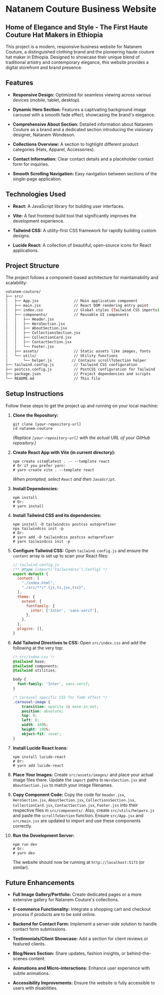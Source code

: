 # Natanem Couture Business Website

## Home of Elegance and Style - The First Haute Couture Hat Makers in Ethiopia

This project is a modern, responsive business website for Natanem Couture, a distinguished clothing brand and the pioneering haute couture hat maker in Ethiopia. Designed to showcase their unique blend of traditional artistry and contemporary elegance, this website provides a digital storefront and brand presence.

## Features

* **Responsive Design:** Optimized for seamless viewing across various devices (mobile, tablet, desktop).

* **Dynamic Hero Section:** Features a captivating background image carousel with a smooth fade effect, showcasing the brand's elegance.

* **Comprehensive About Section:** Detailed information about Natanem Couture as a brand and a dedicated section introducing the visionary designer, Natanem Wondeson.

* **Collections Overview:** A section to highlight different product categories (Hats, Apparel, Accessories).

* **Contact Information:** Clear contact details and a placeholder contact form for inquiries.

* **Smooth Scrolling Navigation:** Easy navigation between sections of the single-page application.

## Technologies Used

* **React:** A JavaScript library for building user interfaces.

* **Vite:** A fast frontend build tool that significantly improves the development experience.

* **Tailwind CSS:** A utility-first CSS framework for rapidly building custom designs.

* **Lucide React:** A collection of beautiful, open-source icons for React applications.

## Project Structure

The project follows a component-based architecture for maintainability and scalability:
```bash
natanem-couture/
├── src/
│   ├── App.jsx                // Main application component
│   ├── main.jsx               // React DOM rendering entry point
│   ├── index.css              // Global styles (Tailwind CSS imports)
│   ├── components/            // Reusable UI components
│   │   ├── Header.jsx
│   │   ├── HeroSection.jsx
│   │   ├── AboutSection.jsx
│   │   ├── CollectionsSection.jsx
│   │   ├── CollectionCard.jsx
│   │   ├── ContactSection.jsx
│   │   └── Footer.jsx
│   ├── assets/                // Static assets like images, fonts
│   └── utils/                 // Utility functions
│       └── helper.js         // Contains scrollToSection helper
├── tailwind.config.js         // Tailwind CSS configuration
├── postcss.config.js          // PostCSS configuration for Tailwind
├── package.json               // Project dependencies and scripts
└── README.md                  // This file

```
## Setup Instructions

Follow these steps to get the project up and running on your local machine:

1.  **Clone the Repository:**

    ```
    git clone [your-repository-url]
    cd natanem-couture

    ```

    *(Replace `[your-repository-url]` with the actual URL of your GitHub repository.)*

2.  **Create React App with Vite (in current directory):**

    ```
    npm create vite@latest . -- --template react
    # Or if you prefer yarn:
    # yarn create vite . --template react

    ```

    *When prompted, select `React` and then `JavaScript`.*

3.  **Install Dependencies:**

    ```
    npm install
    # Or:
    # yarn install

    ```

4.  **Install Tailwind CSS and its dependencies:**

    ```
    npm install -D tailwindcss postcss autoprefixer
    npx tailwindcss init -p
    # Or:
    # yarn add -D tailwindcss postcss autoprefixer
    # yarn tailwindcss init -p

    ```

5.  **Configure Tailwind CSS:**
    Open `tailwind.config.js` and ensure the `content` array is set up to scan your React files:

    ```javascript
    // tailwind.config.js
    /** @type {import('tailwindcss').Config} */
    export default {
      content: [
        "./index.html",
        "./src/**/*.{js,ts,jsx,tsx}",
      ],
      theme: {
        extend: {
          fontFamily: {
            inter: ['Inter', 'sans-serif'],
          },
        },
      },
      plugins: [],
    }

    ```

6.  **Add Tailwind Directives to CSS:**
    Open `src/index.css` and add the following at the very top:

    ```css
    /* src/index.css */
    @tailwind base;
    @tailwind components;
    @tailwind utilities;

    body {
      font-family: 'Inter', sans-serif;
    }

    /* Carousel specific CSS for fade effect */
    .carousel-image {
        transition: opacity 1s ease-in-out;
        position: absolute;
        top: 0;
        left: 0;
        width: 100%;
        height: 100%;
        object-fit: cover;
    }

    ```

7.  **Install Lucide React Icons:**

    ```
    npm install lucide-react
    # Or:
    # yarn add lucide-react

    ```

8.  **Place Your Images:**
    Create `src/assets/images/` and place your actual image files there. Update the `import` paths in `HeroSection.jsx` and `AboutSection.jsx` to match your image filenames.

9.  **Copy Component Code:**
    Copy the code for `Header.jsx`, `HeroSection.jsx`, `AboutSection.jsx`, `CollectionsSection.jsx`, `CollectionCard.jsx`, `ContactSection.jsx`, `Footer.jsx` into their respective files in `src/components/`. Also, create `src/utils/helpers.js` and paste the `scrollToSection` function. Ensure `src/App.jsx` and `src/main.jsx` are updated to import and use these components correctly.

10. **Run the Development Server:**

    ```
    npm run dev
    # Or:
    # yarn dev

    ```

    The website should now be running at `http://localhost:5173` (or similar).

## Future Enhancements

* **Full Image Gallery/Portfolio:** Create dedicated pages or a more extensive gallery for Natanem Couture's collections.

* **E-commerce Functionality:** Integrate a shopping cart and checkout process if products are to be sold online.

* **Backend for Contact Form:** Implement a server-side solution to handle contact form submissions.

* **Testimonials/Client Showcase:** Add a section for client reviews or featured clients.

* **Blog/News Section:** Share updates, fashion insights, or behind-the-scenes content.

* **Animations and Micro-interactions:** Enhance user experience with subtle animations.

* **Accessibility Improvements:** Ensure the website is fully accessible to users with disabilities.

